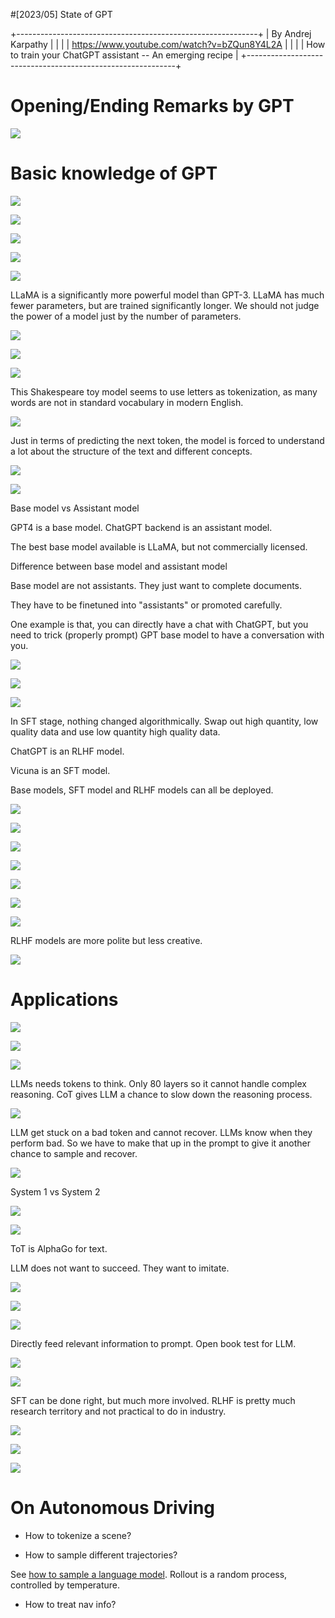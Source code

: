 #[2023/05] State of GPT

+------------------------------------------------------------+
| By Andrej Karpathy                                         |
|                                                            |
| https://www.youtube.com/watch?v=bZQun8Y4L2A                |
|                                                            |
| How to train your ChatGPT assistant \-- An emerging recipe |
+------------------------------------------------------------+

# Opening/Ending Remarks by GPT
![](media/image001.jpg)

# Basic knowledge of GPT
![](media/image002.jpg)

![](media/image003.jpg)

![](media/image004.jpg)

![](media/image005.jpg)

![](media/image006.jpg)

LLaMA is a significantly more powerful model than GPT-3. LLaMA has much
fewer parameters, but are trained significantly longer. We should not
judge the power of a model just by the number of parameters.

![](media/image007.jpg)

![](media/image008.jpg)

![](media/image009.jpg)

This Shakespeare toy model seems to use letters as tokenization, as many
words are not in standard vocabulary in modern English.

![](media/image010.jpg)

Just in terms of predicting the next token, the model is forced to
understand a lot about the structure of the text and different concepts.

![](media/image011.jpg)

![](media/image012.jpg)

Base model vs Assistant model

GPT4 is a base model. ChatGPT backend is an assistant model.

The best base model available is LLaMA, but not commercially licensed.

Difference between base model and assistant model

Base model are not assistants. They just want to complete documents.

They have to be finetuned into \"assistants\" or promoted carefully.

One example is that, you can directly have a chat with ChatGPT, but you
need to trick (properly prompt) GPT base model to have a conversation
with you.

![](media/image013.jpg)

![](media/image014.jpg)

![](media/image015.jpg)

In SFT stage, nothing changed algorithmically. Swap out high quantity,
low quality data and use low quantity high quality data.

ChatGPT is an RLHF model.

Vicuna is an SFT model.

Base models, SFT model and RLHF models can all be deployed.

![](media/image016.jpg)

![](media/image017.jpg)

![](media/image018.jpg)

![](media/image019.jpg)

![](media/image020.jpg)

![](media/image021.jpg)

![](media/image022.jpg)

RLHF models are more polite but less creative.

![](media/image023.jpg)

# Applications

![](media/image024.jpg)

![](media/image025.jpg)

![](media/image026.jpg)

LLMs needs tokens to think. Only 80 layers so it cannot handle complex
reasoning. CoT gives LLM a chance to slow down the reasoning process.

![](media/image027.jpg)

LLM get stuck on a bad token and cannot recover. LLMs know when they
perform bad. So we have to make that up in the prompt to give it another
chance to sample and recover.

![](media/image028.jpg)

System 1 vs System 2

![](media/image029.jpg)

![](media/image030.jpg)

ToT is AlphaGo for text.

LLM does not want to succeed. They want to imitate.

![](media/image031.jpg)

![](media/image032.jpg)

![](media/image033.jpg)

Directly feed relevant information to prompt. Open book test for LLM.

![](media/image034.jpg)

![](media/image035.jpg)

SFT can be done right, but much more involved. RLHF is pretty much
research territory and not practical to do in industry.

![](media/image036.jpg)

![](media/image037.jpg)

![](media/image038.jpg)

# On Autonomous Driving

* How to tokenize a scene?

* How to sample different trajectories?

See [how to sample a language model](https://towardsdatascience.com/how-to-sample-from-language-models-682bceb97277). Rollout is a random process,
controlled by temperature.


* How to treat nav info?

